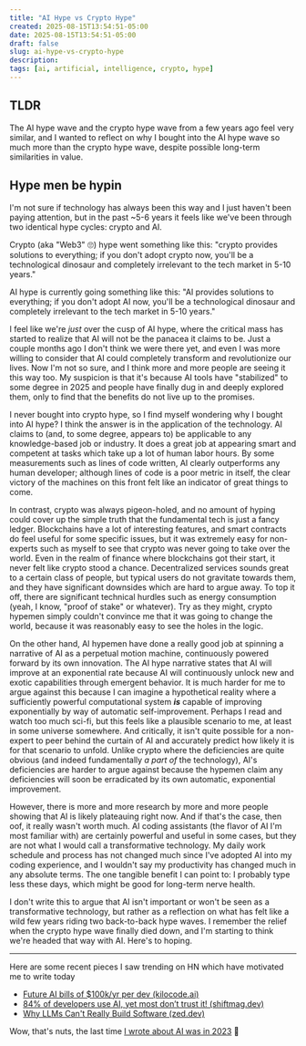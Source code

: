 ```yaml
---
title: "AI Hype vs Crypto Hype"
created: 2025-08-15T13:54:51-05:00
date: 2025-08-15T13:54:51-05:00
draft: false
slug: ai-hype-vs-crypto-hype
description:
tags: [ai, artificial, intelligence, crypto, hype]
---
```


## TLDR

The AI hype wave and the crypto hype wave from a few years ago feel very similar, and I wanted to reflect on why I bought into the AI hype wave so much more than the crypto hype wave, despite possible long-term similarities in value.

## Hype men be hypin

I'm not sure if technology has always been this way and I just haven't been paying attention, but in the past ~5-6 years it feels like we've been through two identical hype cycles: crypto and AI.

Crypto (aka "Web3" 🙄) hype went something like this: "crypto provides solutions to everything; if you don't adopt crypto now, you'll be a technological dinosaur and completely irrelevant to the tech market in 5-10 years."

AI hype is currently going something like this: "AI provides solutions to everything; if you don't adopt AI now, you'll be a technological dinosaur and completely irrelevant to the tech market in 5-10 years."

I feel like we're _just_ over the cusp of AI hype, where the critical mass has started to realize that AI will not be the panacea it claims to be. Just a couple months ago I don't think we were there yet, and even I was more willing to consider that AI could completely transform and revolutionize our lives. Now I'm not so sure, and I think more and more people are seeing it this way too. My suspicion is that it's because AI tools have "stabilized" to some degree in 2025 and people have finally dug in and deeply explored them, only to find that the benefits do not live up to the promises.

I never bought into crypto hype, so I find myself wondering why I bought into AI hype? I think the answer is in the application of the technology. AI claims to (and, to some degree, appears to) be applicable to any knowledge-based job or industry. It does a great job at appearing smart and competent at tasks which take up a lot of human labor hours. By some measurements such as lines of code written, AI clearly outperforms any human developer; although lines of code is a poor metric in itself, the clear victory of the machines on this front felt like an indicator of great things to come.

In contrast, crypto was always pigeon-holed, and no amount of hyping could cover up the simple truth that the fundamental tech is just a fancy ledger. Blockchains have a lot of interesting features, and smart contracts do feel useful for some specific issues, but it was extremely easy for non-experts such as myself to see that crypto was never going to take over the world. Even in the realm of finance where blockchains got their start, it never felt like crypto stood a chance. Decentralized services sounds great to a certain class of people, but typical users do not gravitate towards them, and they have significant downsides which are hard to argue away. To top it off, there are significant technical hurdles such as energy consumption (yeah, I know, "proof of stake" or whatever). Try as they might, crypto hypemen simply couldn't convince me that it was going to change the world, because it was reasonably easy to see the holes in the logic.

On the other hand, AI hypemen have done a really good job at spinning a narrative of AI as a perpetual motion machine, continuously powered forward by its own innovation. The AI hype narrative states that AI will improve at an exponential rate because AI will continuously unlock new and exotic capabilities through emergent behavior. It is much harder for me to argue against this because I can imagine a hypothetical reality where a sufficiently powerful computational system **_is_** capable of improving exponentially by way of automatic self-improvement. Perhaps I read and watch too much sci-fi, but this feels like a plausible scenario to me, at least in some universe somewhere. And critically, it isn't quite possible for a non-expert to peer behind the curtain of AI and accurately predict how likely it is for that scenario to unfold. Unlike crypto where the deficiencies are quite obvious (and indeed fundamentally _a part of_ the technology), AI's deficiencies are harder to argue against because the hypemen claim any deficiencies will soon be erradicated by its own automatic, exponential improvement.

However, there is more and more research by more and more people showing that AI is likely plateauing right now. And if that's the case, then oof, it really wasn't worth much. AI coding assistants (the flavor of AI I'm most familiar with) are certainly powerful and useful in some cases, but they are not what I would call a transformative technology. My daily work schedule and process has not changed much since I've adopted AI into my coding experience, and I wouldn't say my productivity has changed much in any absolute terms. The one tangible benefit I can point to: I probably type less these days, which might be good for long-term nerve health.

I don't write this to argue that AI isn't important or won't be seen as a transformative technology, but rather as a reflection on what has felt like a wild few years riding two back-to-back hype waves. I remember the relief when the crypto hype wave finally died down, and I'm starting to think we're headed that way with AI. Here's to hoping.

---

Here are some recent pieces I saw trending on HN which have motivated me to write today

- [Future AI bills of $100k/yr per dev (kilocode.ai)](https://blog.kilocode.ai/p/future-ai-spend-100k-per-dev)
- [84% of developers use AI, yet most don’t trust it! (shiftmag.dev)](https://shiftmag.dev/stack-overflow-survey-2025-ai-5653/)
- [Why LLMs Can't Really Build Software (zed.dev)](https://zed.dev/blog/why-llms-cant-build-software)

Wow, that's nuts, the last time [I wrote about AI was in 2023](/i-guess-im-an-ai-optimist-now) 🤯

